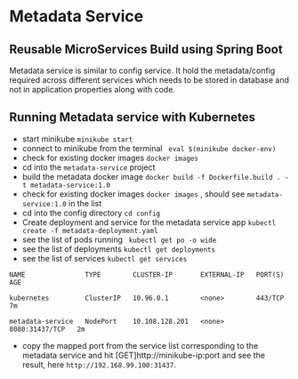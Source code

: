 # Metadata Service 

## Reusable MicroServices Build using Spring Boot

Metadata service is similar to config service. It hold the metadata/config required across different services which needs to be stored in database and not in application properties along with code.


## Running Metadata service with Kubernetes
* start minikube `minikube start`  
* connect to minikube from the terminal ` eval $(minikube docker-env)`
* check for existing docker images `docker images`
* cd into the `metadata-service` project
* build the metadata docker image `docker build -f Dockerfile.build . -t metadata-service:1.0`
* check for existing docker images `docker images` , should see `metadata-service:1.0` in the list
* cd into the config directory `cd config`
* Create deployment and service for the metadata service app `kubectl create -f metadata-deployment.yaml`
* see the list of pods running ` kubectl get po -o wide`
* see the list of deployments `kubectl get deployments`
* see the list of services `kubectl get services`

`NAME               TYPE        CLUSTER-IP       EXTERNAL-IP   PORT(S)          AGE`

`kubernetes         ClusterIP   10.96.0.1        <none>        443/TCP          7m`

`metadata-service   NodePort    10.108.128.201   <none>        8080:31437/TCP   2m`

* copy the mapped port from the service list corresponding to the metadata service and hit 
  [GET]http://minikube-ip:port and see the result, here `http://192.168.99.100:31437`.




